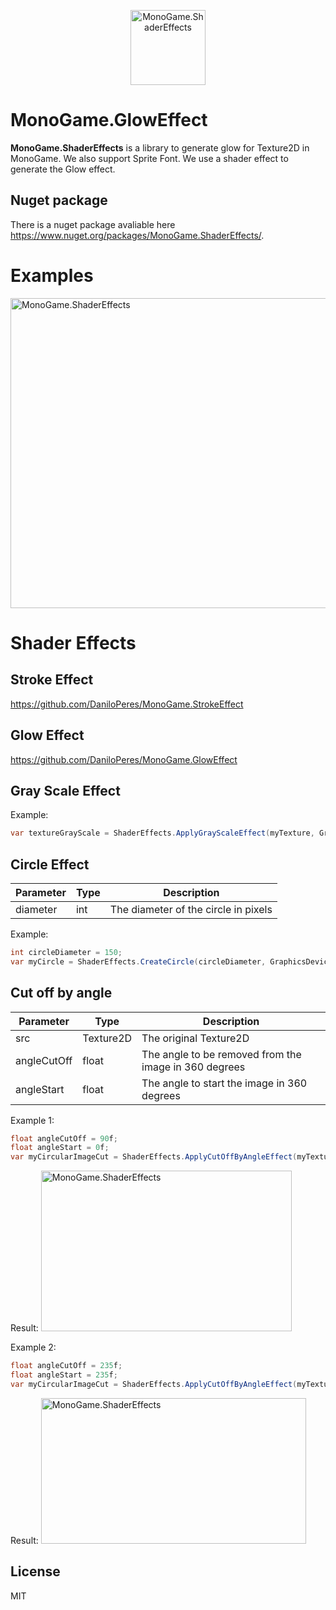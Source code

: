 <p align="center">
  <img src="http://daniloperes.com/MonoGame.ShaderEffects_Logo_256.png" alt="MonoGame.ShaderEffects" width="120" height="120">
</p>

# MonoGame.GlowEffect
<b>MonoGame.ShaderEffects</b> is a library to generate glow for Texture2D in MonoGame. We also support Sprite Font.
We use a shader effect to generate the Glow effect.

## Nuget package
There is a nuget package avaliable here https://www.nuget.org/packages/MonoGame.ShaderEffects/.

# Examples

<img src="http://daniloperes.com/MonoGame.ShaderEffects.Samples.gif?1" alt="MonoGame.ShaderEffects" width="640" height="496">

# Shader Effects

## Stroke Effect

https://github.com/DaniloPeres/MonoGame.StrokeEffect

## Glow Effect

https://github.com/DaniloPeres/MonoGame.GlowEffect

## Gray Scale Effect

Example:
```csharp
var textureGrayScale = ShaderEffects.ApplyGrayScaleEffect(myTexture, GraphicsDevice);
```

## Circle Effect

| Parameter | Type | Description |
| --- | --- | --- |
| diameter | int | The diameter of the circle in pixels |

Example:
```csharp
int circleDiameter = 150;
var myCircle = ShaderEffects.CreateCircle(circleDiameter, GraphicsDevice);
```

## Cut off by angle

| Parameter | Type | Description |
| --- | --- | --- |
| src | Texture2D | The original Texture2D |
| angleCutOff | float | The angle to be removed from the image in 360 degrees |
| angleStart | float | The angle to start the image in 360 degrees |

Example 1:
```csharp
float angleCutOff = 90f;
float angleStart = 0f;
var myCircularImageCut = ShaderEffects.ApplyCutOffByAngleEffect(myTexture, angleCutOff, angleStart, GraphicsDevice);
```

Result:
<img src="http://daniloperes.com/MonoGame.ShaderEffects.CutAngle.Eg1.png" alt="MonoGame.ShaderEffects" width="401" height="257">

Example 2:
```csharp
float angleCutOff = 235f;
float angleStart = 235f;
var myCircularImageCut = ShaderEffects.ApplyCutOffByAngleEffect(myTexture, angleCutOff, angleStart, GraphicsDevice);
```

Result:
<img src="http://daniloperes.com/MonoGame.ShaderEffects.CutAngle.Eg2.png" alt="MonoGame.ShaderEffects" width="424" height="233">

## License

MIT
